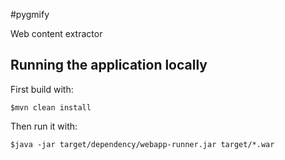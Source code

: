 #pygmify

Web content extractor

## Running the application locally

First build with:

    $mvn clean install

Then run it with:

    $java -jar target/dependency/webapp-runner.jar target/*.war

